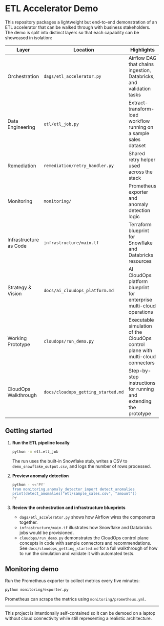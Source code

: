 # ETL Accelerator Demo

This repository packages a lightweight but end-to-end demonstration of an ETL
accelerator that can be walked through with business stakeholders.  The demo is
split into distinct layers so that each capability can be showcased in
isolation:

| Layer | Location | Highlights |
| --- | --- | --- |
| Orchestration | `dags/etl_accelerator.py` | Airflow DAG that chains ingestion, Databricks, and validation tasks |
| Data Engineering | `etl/etl_job.py` | Extract-transform-load workflow running on a sample sales dataset |
| Remediation | `remediation/retry_handler.py` | Shared retry helper used across the stack |
| Monitoring | `monitoring/` | Prometheus exporter and anomaly detection logic |
| Infrastructure as Code | `infrastructure/main.tf` | Terraform blueprint for Snowflake and Databricks resources |
| Strategy & Vision | `docs/ai_cloudops_platform.md` | AI CloudOps platform blueprint for enterprise multi-cloud operations |
| Working Prototype | `cloudops/run_demo.py` | Executable simulation of the CloudOps control plane with multi-cloud connectors |
| CloudOps Walkthrough | `docs/cloudops_getting_started.md` | Step-by-step instructions for running and extending the prototype |

## Getting started

1. **Run the ETL pipeline locally**
   ```bash
   python -m etl.etl_job
   ```
   The run uses the built-in Snowflake stub, writes a CSV to
   `demo_snowflake_output.csv`, and logs the number of rows processed.

2. **Preview anomaly detection**
   ```bash
   python - <<'PY'
   from monitoring.anomaly_detector import detect_anomalies
   print(detect_anomalies("etl/sample_sales.csv", "amount"))
   PY
   ```

3. **Review the orchestration and infrastructure blueprints**
   * `dags/etl_accelerator.py` shows how Airflow wires the components together.
   * `infrastructure/main.tf` illustrates how Snowflake and Databricks jobs
     would be provisioned.
   * `cloudops/run_demo.py` demonstrates the CloudOps control plane concepts in
     code with sample connectors and recommendations. See
     `docs/cloudops_getting_started.md` for a full walkthrough of how to run the
     simulation and validate it with automated tests.

## Monitoring demo

Run the Prometheus exporter to collect metrics every five minutes:

```bash
python monitoring/exporter.py
```

Prometheus can scrape the metrics using `monitoring/prometheus.yml`.

---

This project is intentionally self-contained so it can be demoed on a laptop
without cloud connectivity while still representing a realistic architecture.
